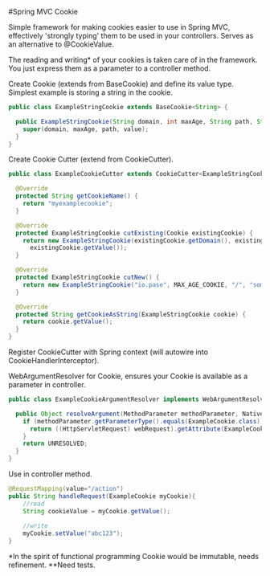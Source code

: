 #Spring MVC Cookie

Simple framework for making cookies easier to use in Spring MVC, effectively 'strongly typing' them to be used in your controllers. Serves as an alternative to @CookieValue.

The reading and writing* of your cookies is taken care of in the framework. You just express them as a parameter to a controller method.

Create Cookie (extends from BaseCookie) and define its value type. Simplest example is storing a string in the cookie.

```java
public class ExampleStringCookie extends BaseCookie<String> {

  public ExampleStringCookie(String domain, int maxAge, String path, String value) {
    super(domain, maxAge, path, value);
  }
}
```

Create Cookie Cutter (extend from CookieCutter).

```java
public class ExampleCookieCutter extends CookieCutter<ExampleStringCookie> {

  @Override
  protected String getCookieName() {
    return "myexamplecookie";
  }

  @Override
  protected ExampleStringCookie cutExisting(Cookie existingCookie) {
    return new ExampleStringCookie(existingCookie.getDomain(), existingCookie.getMaxAge(), existingCookie.getPath(),
      existingCookie.getValue());
  }

  @Override
  protected ExampleStringCookie cutNew() {
    return new ExampleStringCookie("io.pase", MAX_AGE_COOKIE, "/", "some-default-value");
  }

  @Override
  protected String getCookieAsString(ExampleStringCookie cookie) {
    return cookie.getValue();
  }
}
```

Register CookieCutter with Spring context (will autowire into CookieHandlerInterceptor).

WebArgumentResolver for Cookie, ensures your Cookie is available as a parameter in controller.

```java
public class ExampleCookieArgumentResolver implements WebArgumentResolver {

  public Object resolveArgument(MethodParameter methodParameter, NativeWebRequest webRequest) {
    if (methodParameter.getParameterType().equals(ExampleCookie.class)) {
      return ((HttpServletRequest) webRequest).getAttribute(ExampleCookie.class.getName());
    }
    return UNRESOLVED;
  }
}
```

Use in controller method.

```java
@RequestMapping(value="/action")
public String handleRequest(ExampleCookie myCookie){
    //read
    String cookieValue = myCookie.getValue();
    
    //write
    myCookie.setValue("abc123");
} 
```

*In the spirit of functional programming Cookie would be immutable, needs refinement.
**Need tests.
